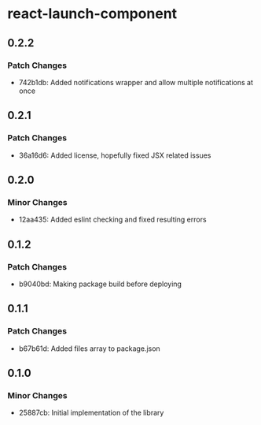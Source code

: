 # react-launch-component

## 0.2.2

### Patch Changes

- 742b1db: Added notifications wrapper and allow multiple notifications at once

## 0.2.1

### Patch Changes

- 36a16d6: Added license, hopefully fixed JSX related issues

## 0.2.0

### Minor Changes

- 12aa435: Added eslint checking and fixed resulting errors

## 0.1.2

### Patch Changes

- b9040bd: Making package build before deploying

## 0.1.1

### Patch Changes

- b67b61d: Added files array to package.json

## 0.1.0

### Minor Changes

- 25887cb: Initial implementation of the library
